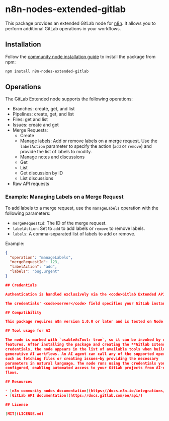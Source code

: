 # n8n-nodes-extended-gitlab

This package provides an extended GitLab node for [n8n](https://n8n.io). It allows you to perform additional GitLab operations in your workflows.

## Installation

Follow the [community node installation guide](https://docs.n8n.io/integrations/community-nodes/installation/) to install the package from npm:

```bash
npm install n8n-nodes-extended-gitlab
```

## Operations

The GitLab Extended node supports the following operations:

- Branches: create, get, and list
- Pipelines: create, get, and list
- Files: get and list
- Issues: create and get
- Merge Requests:
  - Create
  - Manage labels: Add or remove labels on a merge request. Use the `labelAction` parameter to specify the action (`add` or `remove`) and provide the list of labels to modify.
  - Manage notes and discussions
  - Get
  - List
  - Get discussion by ID
  - List discussions
- Raw API requests

### Example: Managing Labels on a Merge Request

To add labels to a merge request, use the `manageLabels` operation with the following parameters:

- `mergeRequestId`: The ID of the merge request.
- `labelAction`: Set to `add` to add labels or `remove` to remove labels.
- `labels`: A comma-separated list of labels to add or remove.

Example:

```json
{
  "operation": "manageLabels",
  "mergeRequestId": 123,
  "labelAction": "add",
  "labels": "bug,urgent"
}

## Credentials

Authentication is handled exclusively via the <code>Gitlab Extended API</code> credentials. Create these credentials in n8n to store your GitLab server, access token and default project details in one place.

The credentials' <code>server</code> field specifies your GitLab instance host (e.g. <code>https://gitlab.your-company.com</code>). Requests automatically use the <code>/api/v4</code> path.

## Compatibility

This package requires n8n version 1.0.0 or later and is tested on Node.js 20.

## Tool usage for AI

The node is marked with `usableAsTool: true`, so it can be invoked by n8n's AI
features. After installing the package and creating the **Gitlab Extended API**
credentials, the node appears in the list of available tools when building
generative AI workflows. An AI agent can call any of the supported operations—
such as fetching files or creating issues—by providing the necessary
parameters in natural language. The node runs using the credentials you
configured, enabling automated access to your GitLab projects from AI-driven
flows.

## Resources

- [n8n community nodes documentation](https://docs.n8n.io/integrations/#community-nodes)
- [GitLab API documentation](https://docs.gitlab.com/ee/api/)

## License

[MIT](LICENSE.md)
